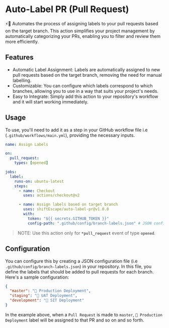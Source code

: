 # Auto-Label PR (Pull Request)

⚡️🔖 Automates the process of assigning labels to your pull requests based on the target branch. This action simplifies your project management by automatically categorizing your PRs, enabling you to filter and review them more efficiently.

## Features

- Automatic Label Assignment: Labels are automatically assigned to new pull requests based on the target branch, removing the need for manual labelling.
- Customizable: You can configure which labels correspond to which branches, allowing you to use in a way that suits your project's needs.
- Easy to Integrate: Simply add this action to your repository's workflow and it will start working immediately.

## Usage

To use, you'll need to add it as a step in your GitHub workflow file i.e (`.github/workflows/main.yml`), providing the necessary inputs.

```yaml
name: Assign Labels

on:
  pull_request:
    types: [opened]

jobs:
  label:
    runs-on: ubuntu-latest
    steps:
      - name: Checkout
        uses: actions/checkout@v2

      - name: Assign labels based on target branch
        uses: shiftEscape/auto-label-pr@v1.0.0
        with:
          token: "${{ secrets.GITHUB_TOKEN }}"
          config-path: ".github/config/branch-labels.json" # JSON config file
```

> NOTE: Use this action only for **`*pull_request`** event of type **`opened`**.

## Configuration

You can configure this by creating a JSON configuration file (i.e `.github/config/branch-labels.json`) in your repository. In this file, you define the labels that should be added to pull requests for each branch. Here's a sample configuration:

```json
{
  "master": "🚀 Production Deployment",
  "staging": "🚀 UAT Deployment",
  "development": "🚀 SIT Deployment"
}
```

In the example above, when a `Pull Request` is made to `master`, `🚀 Production Deployment` label will be assigned to that PR and so on and so forth.
